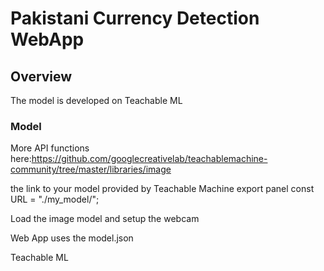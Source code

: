 # Pakistani Currency Detection WebApp

## Overview
The model is developed on Teachable ML

### Model

More API functions here:https://github.com/googlecreativelab/teachablemachine-community/tree/master/libraries/image

the link to your model provided by Teachable Machine export panel
const URL = "./my_model/";

Load the image model and setup the webcam
    

Web App uses the model.json

Teachable ML

